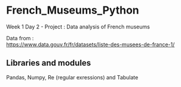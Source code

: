 # French_Museums_Python
Week 1 Day 2 - Project : Data analysis of French museums

Data from :  
https://www.data.gouv.fr/fr/datasets/liste-des-musees-de-france-1/

## Libraries and modules
Pandas, Numpy, Re (regular exressions) and Tabulate
